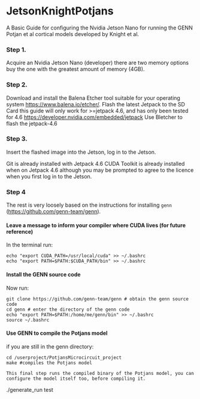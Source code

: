# JetsonKnightPotjans
A Basic Guide for configuring the Nvidia Jetson Nano for running the GENN Potjan et al cortical models developed by Knight et al.

### Step 1.
Acquire an Nvidia Jetson Nano (developer) there are two memory options buy the one with the greatest amount of memory (4GB).
### Step 2.
Download and install the Balena Etcher tool suitable for your operating system https://www.balena.io/etcher/. 
Flash the latest Jetpack to the SD Card this guide will only work for >=jetpack 4.6, and has only been tested for 4.6
https://developer.nvidia.com/embedded/jetpack
Use Bletcher to flash the jetpack-4.6
### Step 3.
Insert the flashed image into the Jetson, log in to the Jetson.

Git is already installed with Jetpack 4.6
CUDA Toolkit is already installed when on Jetpack 4.6 although you may be prompted to agree to the licence when you first log in to the Jetson.

### Step 4
The rest is very loosely based on the instructions for installing `genn` (https://github.com/genn-team/genn).

#### Leave a message to inform your compiler where CUDA lives (for future reference)
In the terminal run:
```
echo "export CUDA_PATH=/usr/local/cuda" >> ~/.bashrc
echo "export PATH=$PATH:$CUDA_PATH/bin" >> ~/.bashrc
```
#### Install the GENN source code
Now run:
```
git clone https://github.com/genn-team/genn # obtain the genn source code
cd genn # enter the directory of the genn code
echo "export PATH=$PATH:/home/me/genn/bin" >> ~/.bashrc
source ~/.bashrc
```
#### Use GENN to compile the Potjans model
if you are still in the genn directory:
```
cd /userproject/PotjansMicrocircuit_project
make #compiles the Potjans model

This final step runs the compiled binary of the Potjans model, you can configure the model itself too, before compiling it.
```
./generate_run test
```


